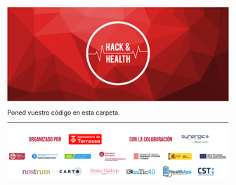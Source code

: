 <img src="../../images/hachandhealth_banner.png" alt="" style="width:;"/>

Poned vuestro código en esta carpeta.

---
![](../../images/banner_es.png) 
![](../../images/colaboradores_hack-health.png) 